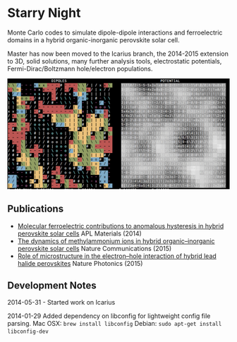 # Starry Night

Monte Carlo codes to simulate dipole-dipole interactions and ferroelectric domains in a hybrid organic-inorganic perovskite solar cell.

Master has now been moved to the Icarius branch, the 2014-2015 extension to 3D, solid solutions, many further analysis tools, electrostatic
potentials, Fermi-Dirac/Boltzmann hole/electron populations.

![Dipole Domains](dipole-domains.png)

Publications
------------
- [Molecular ferroelectric contributions to anomalous hysteresis in hybrid perovskite solar cells](http://scitation.aip.org/content/aip/journal/aplmater/2/8/10.1063/1.4890246) APL Materials (2014)
- [The dynamics of methylammonium ions in hybrid organic–inorganic perovskite solar cells](http://www.nature.com/ncomms/2015/150529/ncomms8124/abs/ncomms8124.html) Nature Communications (2015)
- [Role of microstructure in the electron–hole interaction of hybrid lead halide perovskites](http://www.nature.com/nphoton/journal/v9/n10/abs/nphoton.2015.151.html) Nature Photonics (2015)

Development Notes
-----------------

2014-05-31 - Started work on Icarius

2014-01-29
Added dependency on libconfig for lightweight config file parsing.
Mac OSX: `brew install libconfig`
Debian: `sudo apt-get install libconfig-dev`

